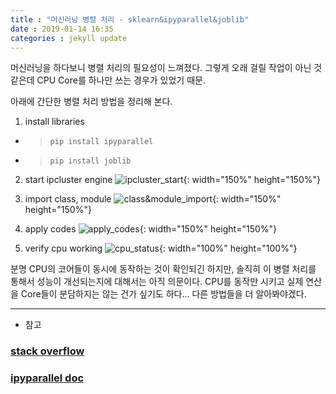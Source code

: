 ```yaml
---
title : "머신러닝 병렬 처리 - sklearn&ipyparallel&joblib"
date : 2019-01-14 16:35
categories : jekyll update
---
```


머신러닝을 하다보니 병렬 처리의 필요성이 느껴졌다.
그렇게 오래 걸릴 작업이 아닌 것 같은데 CPU Core를 하나만 쓰는 경우가 있었기 때문.

아래에 간단한 병렬 처리 방법을 정리해 본다.


1. install libraries
- > <code>pip install ipyparallel</code>
- > <code>pip install joblib</code>


2. start ipcluster engine
![ipcluster_start](https://github.com/muketer/muketer.github.io/blob/master/_posts/images/ipcluster_start.png?raw=true){: width="150%" height="150%"}

3. import class, module
![class&module_import](https://github.com/muketer/muketer.github.io/blob/master/_posts/images/class&module_import.png?raw=true){: width="150%" height="150%"}

4. apply codes
![apply_codes](https://github.com/muketer/muketer.github.io/blob/master/_posts/images/parallel_execute_code.png?raw=true){: width="150%" height="150%"}

5. verify cpu working
![cpu_status](https://github.com/muketer/muketer.github.io/blob/master/_posts/images/cpu_status.png?raw=true){: width="100%" height="100%"}


분명 CPU의 코어들이 동시에 동작하는 것이 확인되긴 하지만,
솔직히 이 병렬 처리를 통해서 성능이 개선되는지에 대해서는 아직 의문이다.
CPU를 동작만 시키고 실제 연산을 Core들이 분담하지는 않는 건가 싶기도 하다...
다른 방법들을 더 알아봐야겠다.


<hr />

- 참고
### [stack overflow](https://stackoverflow.com/questions/38601026/easy-way-to-use-parallel-options-of-scikit-learn-functions-on-hpc)
### [ipyparallel doc](https://ipyparallel.readthedocs.io/en/latest/process.html#parallel-process)